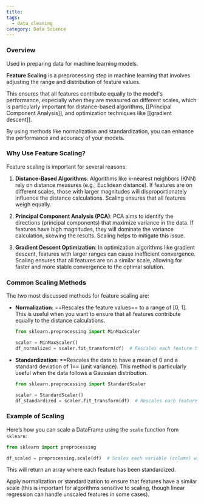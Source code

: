 ```yaml
---
title: 
tags:
  - data_cleaning
category: Data Science
---
```

### Overview

Used in preparing data for machine learning models. 

**Feature Scaling** is a preprocessing step in machine learning that involves adjusting the range and distribution of feature values. 

This ensures that all features contribute equally to the model's performance, especially when they are measured on different scales, which is particularly important for distance-based algorithms, [[Principal Component Analysis]], and optimization techniques like [[gradient descent]]. 

By using methods like normalization and standardization, you can enhance the performance and accuracy of your models.

### Why Use Feature Scaling?
Feature scaling is important for several reasons:

1. **Distance-Based Algorithms**: Algorithms like k-nearest neighbors (KNN) rely on distance measures (e.g., Euclidean distance). If features are on different scales, those with larger magnitudes will disproportionately influence the distance calculations. Scaling ensures that all features weigh equally.

2. **Principal Component Analysis (PCA)**: PCA aims to identify the directions (principal components) that maximize variance in the data. If features have high magnitudes, they will dominate the variance calculation, skewing the results. Scaling helps to mitigate this issue.

3. **Gradient Descent Optimization**: In optimization algorithms like gradient descent, features with larger ranges can cause inefficient convergence. Scaling ensures that all features are on a similar scale, allowing for faster and more stable convergence to the optimal solution.

### Common Scaling Methods
The two most discussed methods for feature scaling are:

- **Normalization**: ==Rescales the feature values== to a range of [0, 1]. This is useful when you want to ensure that all features contribute equally to the distance calculations.

    ```python
    from sklearn.preprocessing import MinMaxScaler

    scaler = MinMaxScaler()
    df_normalized = scaler.fit_transform(df)  # Rescales each feature to [0, 1]
    ```

- **Standardization**: ==Rescales the data to have a mean of 0 and a standard deviation of 1== (unit variance). This method is particularly useful when the data follows a Gaussian distribution.

    ```python
    from sklearn.preprocessing import StandardScaler

    scaler = StandardScaler()
    df_standardized = scaler.fit_transform(df)  # Rescales each feature to have mean 0 and std deviation 1
    ```

### Example of Scaling
Here’s how you can scale a DataFrame using the `scale` function from `sklearn`:

```python
from sklearn import preprocessing

df_scaled = preprocessing.scale(df)  # Scales each variable (column) with respect to itself
```

This will return an array where each feature has been standardized.

Apply normalization or standardization to ensure that features have a similar scale (this is important for algorithms sensitive to scaling, though linear regression can handle unscaled features in some cases).